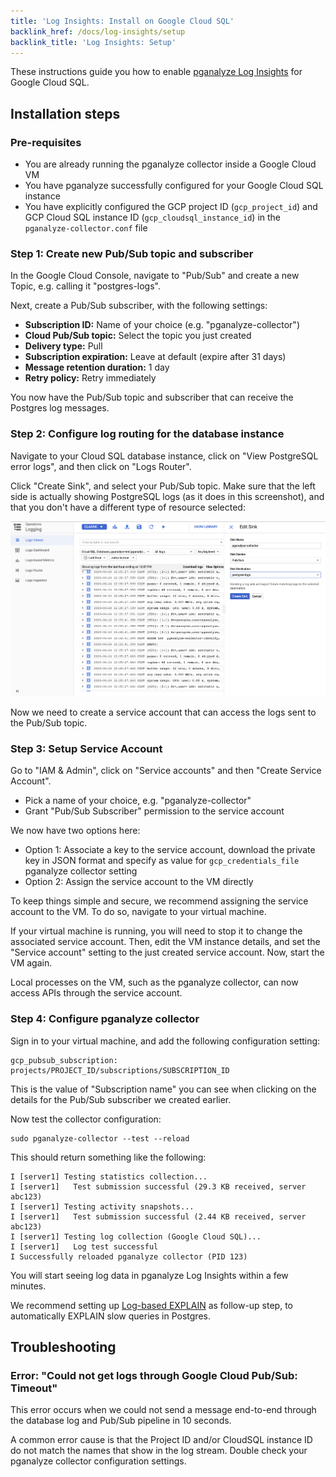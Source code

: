 ```yaml
---
title: 'Log Insights: Install on Google Cloud SQL'
backlink_href: /docs/log-insights/setup
backlink_title: 'Log Insights: Setup'
---
```


These instructions guide you how to enable [pganalyze Log Insights](/docs/log-insights) for Google Cloud SQL.


## Installation steps

### Pre-requisites

* You are already running the pganalyze collector inside a Google Cloud VM
* You have pganalyze successfully configured for your Google Cloud SQL instance
* You have explicitly configured the GCP project ID (`gcp_project_id`) and GCP Cloud SQL instance ID (`gcp_cloudsql_instance_id`) in the `pganalyze-collector.conf` file

### Step 1: Create new Pub/Sub topic and subscriber

In the Google Cloud Console, navigate to "Pub/Sub" and create a new Topic, e.g. calling it "postgres-logs".

Next, create a Pub/Sub subscriber, with the following settings:

* **Subscription ID:** Name of your choice (e.g. "pganalyze-collector")
* **Cloud Pub/Sub topic:** Select the topic you just created
* **Delivery type:** Pull
* **Subscription expiration:** Leave at default (expire after 31 days)
* **Message retention duration:** 1 day
* **Retry policy:** Retry immediately

You now have the Pub/Sub topic and subscriber that can receive the Postgres log messages.

### Step 2: Configure log routing for the database instance

Navigate to your Cloud SQL database instance, click on "View PostgreSQL error logs", and then click on "Logs Router".

Click "Create Sink", and select your Pub/Sub topic. Make sure that the left side is actually showing PostgreSQL logs (as it does in this screenshot), and that you don't have a different type of resource selected:

![Screenshot of creating a log sink in Google Cloud Console](create-log-sink.png)

Now we need to create a service account that can access the logs sent to the Pub/Sub topic.

### Step 3: Setup Service Account

Go to "IAM & Admin", click on "Service accounts" and then "Create Service Account".

* Pick a name of your choice, e.g. "pganalyze-collector"
* Grant "Pub/Sub Subscriber" permission to the service account

We now have two options here:

* Option 1: Associate a key to the service account, download the private key in JSON format and specify as value for `gcp_credentials_file` pganalyze collector setting
* Option 2: Assign the service account to the VM directly

To keep things simple and secure, we recommend assigning the service account to the VM. To do so, navigate to your virtual machine.

If your virtual machine is running, you will need to stop it to change the associated service account. Then, edit the VM instance details, and set the "Service account" setting to the just created service account. Now, start the VM again.

Local processes on the VM, such as the pganalyze collector, can now access APIs through the service account.

### Step 4: Configure pganalyze collector

Sign in to your virtual machine, and add the following configuration setting:

```
gcp_pubsub_subscription: projects/PROJECT_ID/subscriptions/SUBSCRIPTION_ID
```

This is the value of "Subscription name" you can see when clicking on the details for the Pub/Sub subscriber we created earlier.

Now test the collector configuration:

```
sudo pganalyze-collector --test --reload
```

This should return something like the following:

```
I [server1] Testing statistics collection...
I [server1]   Test submission successful (29.3 KB received, server abc123)
I [server1] Testing activity snapshots...
I [server1]   Test submission successful (2.44 KB received, server abc123)
I [server1] Testing log collection (Google Cloud SQL)...
I [server1]   Log test successful
I Successfully reloaded pganalyze collector (PID 123)
```

You will start seeing log data in pganalyze Log Insights within a few minutes.

We recommend setting up [Log-based EXPLAIN](/docs/explain/setup/log_explain) as follow-up step, to automatically EXPLAIN slow queries in Postgres.

## Troubleshooting

### Error: "Could not get logs through Google Cloud Pub/Sub: Timeout"

This error occurs when we could not send a message end-to-end through the database log and Pub/Sub pipeline in 10 seconds.

A common error cause is that the Project ID and/or CloudSQL instance ID do not match the names that show in the log stream. Double check your pganalyze collector configuration settings.